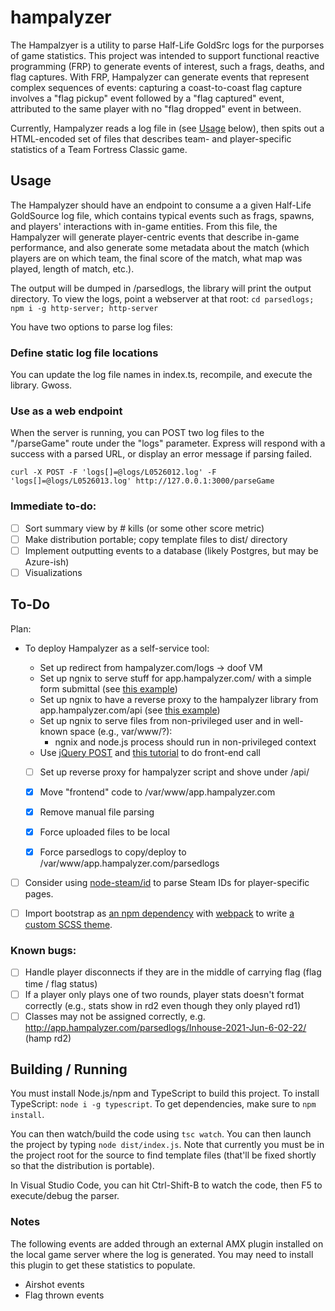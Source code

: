 # hampalyzer

The Hampalzyer is a utility to parse Half-Life GoldSrc logs for the purporses of game statistics.  This project was intended to support functional reactive programming (FRP) to generate events of interest, such a frags, deaths, and flag captures.  With FRP, Hampalyzer can generate events that represent complex sequences of events: capturing a coast-to-coast flag capture involves a "flag pickup" event followed by a "flag captured" event, attributed to the same player with no "flag dropped" event in between.

Currently, Hampalyzer reads a log file in (see [Usage](#usage) below), then spits out a HTML-encoded set of files that describes team- and player-specific statistics of a Team Fortress Classic game.

## Usage

The Hampalyzer should have an endpoint to consume a a given Half-Life GoldSource log file, which contains typical events such as frags, spawns, and players' interactions with in-game entities. From this file, the Hampalyzer will generate player-centric events that describe in-game performance, and also generate some metadata about the match (which players are on which team, the final score of the match, what map was played, length of match, etc.).

The output will be dumped in /parsedlogs, the library will print the output directory.  To view the logs, point a webserver at that root: `cd parsedlogs; npm i -g http-server; http-server`

You have two options to parse log files:

### Define static log file locations

You can update the log file names in index.ts, recompile, and execute the library.  Gwoss.

### Use as a web endpoint

When the server is running, you can POST two log files to the "/parseGame" route under the "logs" parameter.  Express will respond with a success with a parsed URL, or display an error message if parsing failed.

```
curl -X POST -F 'logs[]=@logs/L0526012.log' -F 'logs[]=@logs/L0526013.log' http://127.0.0.1:3000/parseGame
```

### Immediate to-do:

- [ ] Sort summary view by # kills (or some other score metric)
- [ ] Make distribution portable; copy template files to dist/ directory
- [ ] Implement outputting events to a database (likely Postgres, but may be Azure-ish)
- [ ] Visualizations

## To-Do

Plan:
- To deploy Hampalyzer as a self-service tool:
    - Set up redirect from hampalyzer.com/logs -> doof VM
    - Set up ngnix to serve stuff for app.hampalyzer.com/ with a simple form submittal (see [this example](https://stackabuse.com/handling-file-uploads-in-node-js-with-expres-and-multer/))
    - Set up ngnix to have a reverse proxy to the hampalyzer library from app.hampalyzer.com/api (see [this example](https://www.digitalocean.com/community/tutorials/how-to-set-up-a-node-js-application-for-production-on-ubuntu-16-04))
    - Set up ngnix to serve files from non-privileged user and in well-known space (e.g., var/www/?):
        - ngnix and node.js process should run in non-privileged context
    - Use [jQuery POST](https://api.jquery.com/jquery.post/) and [this tutorial](https://attacomsian.com/blog/xhr-node-file-upload) to do front-end call

    - [ ] Set up reverse proxy for hampalyzer script and shove under /api/
    - [x] Move "frontend" code to /var/www/app.hampalyzer.com
    - [x] Remove manual file parsing
    - [x] Force uploaded files to be local
    - [x] Force parsedlogs to copy/deploy to /var/www/app.hampalyzer.com/parsedlogs


- [ ] Consider using [node-steam/id](https://github.com/node-steam/id) to parse Steam IDs for player-specific pages.
- [ ] Import bootstrap as [an npm dependency](https://getbootstrap.com/docs/4.4/getting-started/download/#npm) with [webpack](https://getbootstrap.com/docs/4.4/getting-started/webpack/) to write [a custom SCSS theme](https://getbootstrap.com/docs/4.4/getting-started/theming/).


### Known bugs:

- [ ] Handle player disconnects if they are in the middle of carrying flag (flag time / flag status)
- [ ] If a player only plays one of two rounds, player stats doesn't format correctly (e.g., stats show in rd2 even though they only played rd1)
- [ ] Classes may not be assigned correctly, e.g. http://app.hampalyzer.com/parsedlogs/Inhouse-2021-Jun-6-02-22/ (hamp rd2)

## Building / Running

You must install Node.js/npm and TypeScript to build this project.  To install TypeScript: `node i -g typescript`.  To get dependencies, make sure to `npm install`.

You can then watch/build the code using `tsc watch`.  You can then launch the project by typing `node dist/index.js`.  Note that currently you must be in the project root for the source to find template files (that'll be fixed shortly so that the distribution is portable).

In Visual Studio Code, you can hit Ctrl-Shift-B to watch the code, then F5 to execute/debug the parser.

### Notes

The following events are added through an external AMX plugin installed on the local game server where the log is generated.  You may need to install this plugin to get these statistics to populate.
* Airshot events
* Flag thrown events

